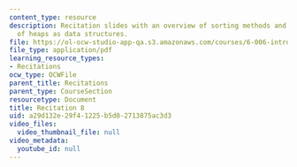 ```yaml
---
content_type: resource
description: Recitation slides with an overview of sorting methods and discussion
  of heaps as data structures.
file: https://ol-ocw-studio-app-qa.s3.amazonaws.com/courses/6-006-introduction-to-algorithms-spring-2008/a29d132e29f41225b5d02713875ac3d3_recitation08.pdf
file_type: application/pdf
learning_resource_types:
- Recitations
ocw_type: OCWFile
parent_title: Recitations
parent_type: CourseSection
resourcetype: Document
title: Recitation 8
uid: a29d132e-29f4-1225-b5d0-2713875ac3d3
video_files:
  video_thumbnail_file: null
video_metadata:
  youtube_id: null
---
```


